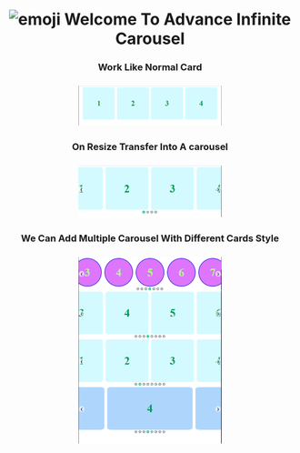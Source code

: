 <h1 align="center">
  <img src='https://www.smileysapp.com/gif-emoji/waving-hi.gif' alt='emoji' width="60" height="60">
  Welcome To Advance Infinite Carousel
</h1>

<h3 align="center">
  Work Like Normal Card
</h3>
<h3 align="center">
<img src='Images/Carousel_Img_1.png' alt='emoji' width="50%" height="50%">
</h3>

<h3 align="center">
  On Resize Transfer Into A carousel
</h3>
<h3 align="center">
<img src='Images/Carousel_Img_2.png' alt='emoji' width="50%" height="50%">
</h3>

<h3 align="center">
  We Can Add Multiple Carousel With Different Cards Style
</h3>
<h3 align="center">
<img src='Images/Carousel_Img_3.png' alt='emoji' width="50%" height="50%">
</h3>

